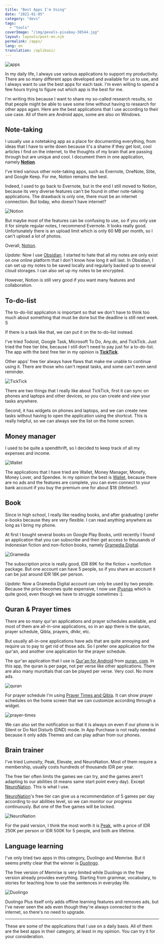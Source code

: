 ```yaml
---
title: "Best Apps I'm Using"
date: "2021-01-05"
category: "devs"
tags:
  - "tools"
coverImage: "/img/pexels-pixabay-38544.jpg"
layout: layouts/post-en.njk
permalink: /apps/
lang: en
translation: /aplikasi/
---
```


![apps](/img/pexels-pixabay-38544.jpg)

In my daily life, I always use various applications to support my productivity. There are so many different apps developed and available for us to use, and I always want to use the best apps for each task. I'm even willing to spend a few hours trying to figure out which app is the best for me.

I'm writing this because I want to share my so-called research results, so that people might be able to save some time without having to research for other apps again. Here are the best applications that I use according to their use case. All of them are Android apps, some are also on Windows.

## Note-taking

I usually use a notetaking app as a place for documenting everything, from ideas that I have to write down because it's a shame if they get lost, cool articles I find on the internet, to the thoughts of my brain that are passing through but are unique and cool. I document them in one application, namely **[Notion](https://play.google.com/store/apps/details?id=notion.id&hl=en&gl=US)**.

I've tried various other note-taking apps, such as Evernote, OneNote, Slite, and Google Keep. For me, Notion remains the best.

Indeed, I used to go back to Evernote, but in the end I still moved to Notion, because its very diverse features can't be found in other note-taking applications. The drawback is only one, there must be an internet connection. But today, who doesn't have internet?

![Notion](/img/notion.webp)

But maybe most of the features can be confusing to use, so if you only use it for simple regular notes, I recommend Evernote. It looks really good. Unfortunately there is an upload limit which is only 60 MB per month, so I can't upload a lot of photos.

Overall, [Notion](https://play.google.com/store/apps/details?id=notion.id&hl=en&gl=US).

_Update:_ Now I use [Obsidian](https://obsidian.md/). I started to hate that all my notes are only exist on one online platform that I don't know how long it will last. In Obsidian, I can set up my notes to be saved locally and regularly backed up to several cloud storages. I can also set up my notes to be encrypted.

However, Notion is still very good if you want many features and collaboration.

## To-do-list

The to-do-list application is important so that we don't have to think too much about something that must be done but the deadline is still next week. S

If there is a task like that, we can put it on the to-do-list instead.

I've tried Todoist, Google Task, Microsoft To Do, Any.do, and TickTick. Just tried the free tier btw, because I still don't need to pay just for a to-do-list. The app with the best free tier in my opinion is **[TickTick](https://play.google.com/store/apps/details?id=notion.id&hl=en&gl=US)**.

Other apps' free tier always have flaws that make me unable to continue using it. There are those who can't repeat tasks, and some can't even send reminder.

![TickTick](/img/tick.webp)

There are two things that I really like about TickTick, first it can sync on phones and laptops and other devices, so you can create and view your tasks anywhere.

Second, it has widgets on phones and laptops, and we can create new tasks without having to open the application using the shortcut. This is really helpful, so we can always see the list on the home screen.

## Money manager

I used to be quite a spendthrift, so I decided to keep track of all my expenses and income.

![Wallet](/img/wallet.webp)

The applications that I have tried are Wallet, Money Manager, Monefy, Money Lover, and Spendee. In my opinion the best is [Wallet](https://play.google.com/store/apps/details?id=com.droid4you.application.wallet&hl=en&gl=US), because there are no ads and the features are complete, you can even connect to your bank account if you buy the premium one for about $18 (lifetime!).

## Book

Since in high school, I really like reading books, and after graduating I prefer e-books because they are very flexible. I can read anything anywhere as long as I bring my phone.

At first I bought several books on Google Play Books, until recently I found an application that you can subscribe and then get access to thousands of Indonesian fiction and non-fiction books, namely [Gramedia Digital](https://play.google.com/store/apps/details?id=com.droid4you.application.wallet&hl=en&gl=US).

![Gramedia](/img/gramed.webp)

The subscription price is really good, IDR 89K for the fiction + nonfiction package. But one account can have 5 people, so if you share an account it can be just around IDR 18K per person.

_Update:_ Now a Gramedia Digital account can only be used by two people. Because the price becomes quite expensive, I now use [iPusnas](https://play.google.com/store/apps/details?id=mam.reader.ipusnas&hl=en_US&gl=US) which is quite good, even though we have to struggle sometimes :).

## Quran & Prayer times

There are so many qur'an applications and prayer schedules available, and most of them are all-in-one applications, so in an app there is the quran, prayer schedule, Qibla, prayers, dhikr, etc.

But usually all-in-one applications have ads that are quite annoying and require us to pay to get rid of those ads. So I prefer one application for the qur'an, and another one application for the prayer schedule.

The qur'an application that I use is [Qur'an for Android](https://play.google.com/store/apps/details?id=com.quran.labs.androidquran&hl=en&gl=US) from [quran. com](https://quran.com). In this app, the quran is per page, not per verse like other applications. There are also many murottals that can be played per verse. Very cool. No more ads.

![quran](https://mufidu.files.wordpress.com/2021/05/fd869-image.png)

For prayer schedule I'm using [Prayer Times and Qibla](https://play.google.com/store/apps/details?id=com.reworewo.prayertimes&hl=en&gl=US). It can show prayer schedules on the home screen that we can customize according through a widget.

![prayer-times](https://mufidu.files.wordpress.com/2021/05/26fd8-image.png)

We can also set the notification so that it is always on even if our phone is in Silent or Do Not Disturb (DND) mode. In App Purchase is not really needed because it only adds Themes and can play adhan from our phones.

## Brain trainer

I've tried Lumosity, Peak, Elevate, and NeuroNation. Most of them require a membership, usually costs hundreds of thousands IDR per year.

The free tier often limits the games we can try, and the games aren't adapting to our abilities (it means same start point every day). Except [NeuroNation](https://play.google.com/store/apps/details?id=air.nn.mobile.app.main&hl=en&gl=US). This is what I use.

[NeuroNation](https://play.google.com/store/apps/details?id=air.nn.mobile.app.main&hl=en&gl=US)'s free tier can give us a recommendation of 5 games per day according to our abilities level, so we can monitor our progress continuously. But one of the five games will be locked.

![NeuroNation](/img/neuronation.webp)

For the paid version, I think the most worth it is [Peak](https://play.google.com/store/apps/details?id=com.brainbow.peak.app&hl=en&gl=US), with a price of IDR 250K per person or IDR 500K for 5 people, and both are lifetime.

## Language learning

I've only tried two apps in this category, Duolingo and Memrise. But it seems pretty clear that the winner is [Duolingo](https://play.google.com/store/apps/details?id=com.duolingo&hl=en&gl=US).

The free version of Memrise is very limited while Duolingo in the free version already provides everything. Starting from grammar, vocabulary, to stories for teaching how to use the sentences in everyday life.

![Duolingo](/img/duolingo.webp)

Duolingo Plus itself only adds offline learning features and removes ads, but I've never seen the ads even though they're always connected to the internet, so there's no need to upgrade.

---

These are some of the applications that I use on a daily basis. All of them are the best apps in their category, at least in my opinion. You can try it for your consideration.
